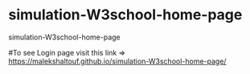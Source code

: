 # simulation-W3school-home-page
simulation-W3school-home-page

#To see Login page visit this link => https://malekshaltouf.github.io/simulation-W3school-home-page/
